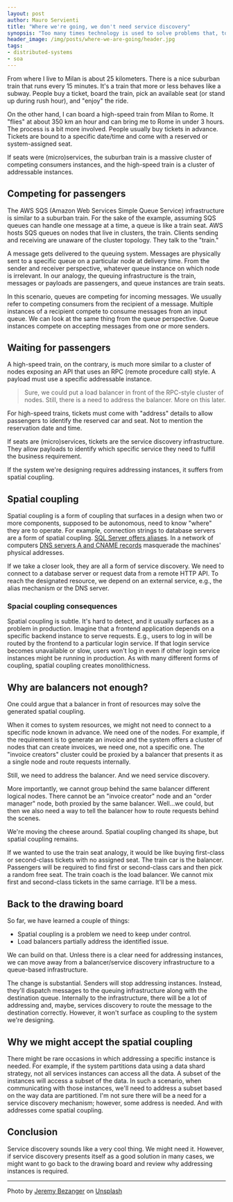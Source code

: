 ```yaml
---
layout: post
author: Mauro Servienti
title: "Where we're going, we don't need service discovery"
synopsis: "Too many times technology is used to solve problems that, to begin with, should not be considered problems. Service discovery, on many occasions, is a solution in search of a problem."
header_image: /img/posts/where-we-are-going/header.jpg
tags:
- distributed-systems
- soa
---
```


From where I live to Milan is about 25 kilometers. There is a nice suburban train that runs every 15 minutes. It's a train that more or less behaves like a subway. People buy a ticket, board the train, pick an available seat (or stand up during rush hour), and "enjoy" the ride.

On the other hand, I can board a high-speed train from Milan to Rome. It "flies" at about 350 km an hour and can bring me to Rome in under 3 hours. The process is a bit more involved. People usually buy tickets in advance. Tickets are bound to a specific date/time and come with a reserved or system-assigned seat.

If seats were (micro)services, the suburban train is a massive cluster of competing consumers instances, and the high-speed train is a cluster of addressable instances.

## Competing for passengers

The AWS SQS (Amazon Web Services Simple Queue Service) infrastructure is similar to a suburban train. For the sake of the example, assuming SQS queues can handle one message at a time, a queue is like a train seat. AWS hosts SQS queues on nodes that live in clusters, the train. Clients sending and receiving are unaware of the cluster topology. They talk to the "train."

A message gets delivered to the queuing system. Messages are physically sent to a specific queue on a particular node at delivery time. From the sender and receiver perspective, whatever queue instance on which node is irrelevant. In our analogy, the queuing infrastructure is the train, messages or payloads are passengers, and queue instances are train seats.

In this scenario, queues are competing for incoming messages. We usually refer to competing consumers from the recipient of a message. Multiple instances of a recipient compete to consume messages from an input queue. We can look at the same thing from the queue perspective. Queue instances compete on accepting messages from one or more senders.

## Waiting for passengers

A high-speed train, on the contrary, is much more similar to a cluster of nodes exposing an API that uses an RPC (remote procedure call) style.
A payload must use a specific addressable instance.

> Sure, we could put a load balancer in front of the RPC-style cluster of nodes. Still, there is a need to address the balancer. More on this later.

For high-speed trains, tickets must come with "address" details to allow passengers to identify the reserved car and seat. Not to mention the reservation date and time.

If seats are (micro)services, tickets are the service discovery infrastructure. They allow payloads to identify which specific service they need to fulfill the business requirement.

If the system we're designing requires addressing instances, it suffers from spatial coupling.

## Spatial coupling

Spatial coupling is a form of coupling that surfaces in a design when two or more components, supposed to be autonomous, need to know "where" they are to operate. For example, connection strings to database servers are a form of spatial coupling. [SQL Server offers aliases](https://docs.microsoft.com/en-us/sql/tools/configuration-manager/aliases-sql-server-configuration-manager?view=sql-server-ver15). In a network of computers [DNS servers A and CNAME records](https://www.namecheap.com/guru-guides/dns-records/) masquerade the machines' physical addresses.

If we take a closer look, they are all a form of service discovery. We need to connect to a database server or request data from a remote HTTP API. To reach the designated resource, we depend on an external service, e.g., the alias mechanism or the DNS server.

### Spacial coupling consequences

Spatial coupling is subtle. It's hard to detect, and it usually surfaces as a problem in production. Imagine that a frontend application depends on a specific backend instance to serve requests. E.g., users to log in will be routed by the frontend to a particular login service. If that login service becomes unavailable or slow, users won't log in even if other login service instances might be running in production. As with many different forms of coupling, spatial coupling creates monolithicness.

## Why are balancers not enough?

One could argue that a balancer in front of resources may solve the generated spatial coupling.

When it comes to system resources, we might not need to connect to a specific node known in advance. We need one of the nodes. For example, if the requirement is to generate an invoice and the system offers a cluster of nodes that can create invoices, we need one, not a specific one. The "invoice creators" cluster could be proxied by a balancer that presents it as a single node and route requests internally.

Still, we need to address the balancer. And we need service discovery.

More importantly, we cannot group behind the same balancer different logical nodes. There cannot be an "invoice creator" node and an "order manager" node, both proxied by the same balancer. Well...we could, but then we also need a way to tell the balancer how to route requests behind the scenes.

We're moving the cheese around. Spatial coupling changed its shape, but spatial coupling remains.

If we wanted to use the train seat analogy, it would be like buying first-class or second-class tickets with no assigned seat. The train car is the balancer. Passengers will be required to find first or second-class cars and then pick a random free seat. The train coach is the load balancer. We cannot mix first and second-class tickets in the same carriage. It'll be a mess.

## Back to the drawing board

So far, we have learned a couple of things:

- Spatial coupling is a problem we need to keep under control.
- Load balancers partially address the identified issue.

We can build on that. Unless there is a clear need for addressing instances, we can move away from a balancer/service discovery infrastructure to a queue-based infrastructure.

The change is substantial. Senders will stop addressing instances. Instead, they'll dispatch messages to the queuing infrastructure along with the destination queue. Internally to the infrastructure, there will be a lot of addressing and, maybe, services discovery to route the message to the destination correctly. However, it won't surface as coupling to the system we're designing.

## Why we might accept the spatial coupling

There might be rare occasions in which addressing a specific instance is needed. For example, if the system partitions data using a data shard strategy, not all services instances can access all the data. A subset of the instances will access a subset of the data. In such a scenario, when communicating with those instances, we'll need to address a subset based on the way data are partitioned. I'm not sure there will be a need for a service discovery mechanism; however, some address is needed. And with addresses come spatial coupling.

## Conclusion

Service discovery sounds like a very cool thing. We might need it. However, if service discovery presents itself as a good solution in many cases, we might want to go back to the drawing board and review why addressing instances is required.

---

Photo by <a href="https://unsplash.com/@unarchive?utm_source=unsplash&utm_medium=referral&utm_content=creditCopyText">Jeremy Bezanger</a> on <a href="https://unsplash.com/s/photos/discovery?utm_source=unsplash&utm_medium=referral&utm_content=creditCopyText">Unsplash</a>
